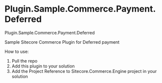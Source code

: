 # Plugin.Sample.Commerce.Payment.Deferred
Plugin.Sample.Commerce.Payment.Deferred

Sample Sitecore Commerce Plugin for Deferred payment

How to use:

1. Pull the repo
2. Add this plugin to your solution
3. Add the Project Reference to Sitecore.Commerce.Engine project in your solution
